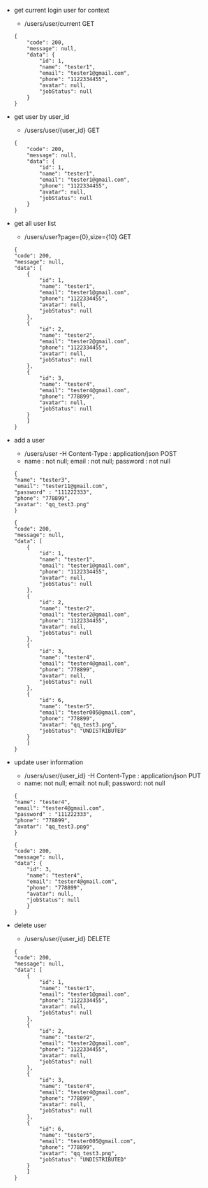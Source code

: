 *   get current login user for context

    *   /users/user/current GET

    ```
    {
        "code": 200,
        "message": null,
        "data": {
            "id": 1,
            "name": "tester1",
            "email": "tester1@gmail.com",
            "phone": "1122334455",
            "avatar": null,
            "jobStatus": null
        }
    }
    ```

*   get user by user_id
    *   /users/user/{user_id} GET


    ```
    {
        "code": 200,
        "message": null,
        "data": {
            "id": 1,
            "name": "tester1",
            "email": "tester1@gmail.com",
            "phone": "1122334455",
            "avatar": null,
            "jobStatus": null
        }
    }
    ```

*   get all user list
    *   /users/user?page={0},size={10} GET


    ```
    {
    "code": 200,
    "message": null,
    "data": [
        {
            "id": 1,
            "name": "tester1",
            "email": "tester1@gmail.com",
            "phone": "1122334455",
            "avatar": null,
            "jobStatus": null
        },
        {
            "id": 2,
            "name": "tester2",
            "email": "tester2@gmail.com",
            "phone": "1122334455",
            "avatar": null,
            "jobStatus": null
        },
        {
            "id": 3,
            "name": "tester4",
            "email": "tester4@gmail.com",
            "phone": "778899",
            "avatar": null,
            "jobStatus": null
        }
        ]
    }
    ```

*   add a user
    *   /users/user -H Content-Type : application/json POST
    *   name : not null; email : not null; password : not null


    ```
    {
    "name": "tester3",
    "email": "tester11@gmail.com",
    "password" : "111222333",
    "phone": "778899",
    "avatar": "qq_test3.png"
    }
    ```
    ```
    {
    "code": 200,
    "message": null,
    "data": [
        {
            "id": 1,
            "name": "tester1",
            "email": "tester1@gmail.com",
            "phone": "1122334455",
            "avatar": null,
            "jobStatus": null
        },
        {
            "id": 2,
            "name": "tester2",
            "email": "tester2@gmail.com",
            "phone": "1122334455",
            "avatar": null,
            "jobStatus": null
        },
        {
            "id": 3,
            "name": "tester4",
            "email": "tester4@gmail.com",
            "phone": "778899",
            "avatar": null,
            "jobStatus": null
        },
        {
            "id": 6,
            "name": "tester5",
            "email": "tester005@gmail.com",
            "phone": "778899",
            "avatar": "qq_test3.png",
            "jobStatus": "UNDISTRIBUTED"
        }
        ]
    }
    ```

*   update user information

    *   /users/user/{user_id} -H Content-Type : application/json PUT
    *   name: not null; email: not null; password: not null

    ```
    {
    "name": "tester4",
    "email": "tester4@gmail.com",
    "password" : "111222333",
    "phone": "778899",
    "avatar": "qq_test3.png"
    }
    ```

    ```
    {
    "code": 200,
    "message": null,
    "data": {
        "id": 3,
        "name": "tester4",
        "email": "tester4@gmail.com",
        "phone": "778899",
        "avatar": null,
        "jobStatus": null
        }
    }
    ```

*   delete user

    *   /users/user/{user_id} DELETE

    ```
    {
    "code": 200,
    "message": null,
    "data": [
        {
            "id": 1,
            "name": "tester1",
            "email": "tester1@gmail.com",
            "phone": "1122334455",
            "avatar": null,
            "jobStatus": null
        },
        {
            "id": 2,
            "name": "tester2",
            "email": "tester2@gmail.com",
            "phone": "1122334455",
            "avatar": null,
            "jobStatus": null
        },
        {
            "id": 3,
            "name": "tester4",
            "email": "tester4@gmail.com",
            "phone": "778899",
            "avatar": null,
            "jobStatus": null
        },
        {
            "id": 6,
            "name": "tester5",
            "email": "tester005@gmail.com",
            "phone": "778899",
            "avatar": "qq_test3.png",
            "jobStatus": "UNDISTRIBUTED"
        }
        ]
    }
    ```
